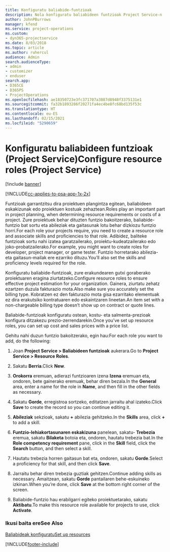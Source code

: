 ```yaml
---
title: Konfiguratu baliabide-funtzioak
description: Nola konfiguratu baliabideen funtzioak Project Service-n
author: JohnPBurrows
manager: kfend
ms.service: project-operations
ms.custom:
- dyn365-projectservice
ms.date: 8/03/2018
ms.topic: article
ms.author: ruhercul
audience: Admin
search.audienceType:
- admin
- customizer
- enduser
search.app:
- D365CE
- D365PS
- ProjectOperations
ms.openlocfilehash: ae18350723e3fc371707a3087d8948f3375131e1
ms.sourcegitcommit: fa32b1893286f20271fa4ec4be8fc68bd135f53c
ms.translationtype: HT
ms.contentlocale: eu-ES
ms.lasthandoff: 02/15/2021
ms.locfileid: "5290659"
---
```

# <a name="configure-resource-roles-project-service"></a><span data-ttu-id="62e96-103">Konfiguratu baliabideen funtzioak (Project Service)</span><span class="sxs-lookup"><span data-stu-id="62e96-103">Configure resource roles (Project Service)</span></span>

[!include [banner](../includes/psa-now-project-operations.md)]

[!INCLUDE[cc-applies-to-psa-app-1x-2x](../includes/cc-applies-to-psa-app-1x-2x.md)]

<span data-ttu-id="62e96-104">Funtzioak garrantzitsu dira proiektuen plangintza egitean, baliabideen eskakizunak edo proiektuen kostuak zehaztean.</span><span class="sxs-lookup"><span data-stu-id="62e96-104">Roles play an important part in project planning, when determining resource requirements or costs of a project.</span></span> <span data-ttu-id="62e96-105">Zure proiektuek behar dituzten funtzio bakoitzerako, baliabide-funtzio bat sortu eta abileziak eta gaitasunak lotu behar dizkiozu funtzio horri.</span><span class="sxs-lookup"><span data-stu-id="62e96-105">For each role your projects require, you need to create a resource role and associate skills and proficiencies to that role.</span></span> <span data-ttu-id="62e96-106">Adibidez, baliteke funtzioak sortu nahi izatea garatzailerako, proiektu-kudeatzailerako edo joko-probatzailerako.</span><span class="sxs-lookup"><span data-stu-id="62e96-106">For example, you might want to create roles for developer, project manager, or game tester.</span></span> <span data-ttu-id="62e96-107">Funtzio horretarako abilezia- eta gaitasun-mailak ere ezarriko dituzu.</span><span class="sxs-lookup"><span data-stu-id="62e96-107">You’ll also set the skills and proficiency levels required for the role.</span></span>  
  
 <span data-ttu-id="62e96-108">Konfiguratu baliabide-funtzioak, zure erakundearen gutxi goraberako proiektuaren eragina ziurtatzeko.</span><span class="sxs-lookup"><span data-stu-id="62e96-108">Configure resource roles to ensure effective project estimation for your organization.</span></span>  <span data-ttu-id="62e96-109">Gainera, ziurtatu zehatz ezartzen duzula fakturazio mota.</span><span class="sxs-lookup"><span data-stu-id="62e96-109">Also make sure you accurately set the billing type.</span></span> <span data-ttu-id="62e96-110">Kobratzen ez den fakturazio mota gisa ezarritako elementuak ez dira erakutsiko kontratuaren edo eskaintzaren lineetan.</span><span class="sxs-lookup"><span data-stu-id="62e96-110">An item set with a non-chargeable billing type doesn’t show up on contract or quote lines.</span></span>  
  
 <span data-ttu-id="62e96-111">Baliabide-funtzioak konfiguratu ostean, kostu- eta salmenta-prezioak konfigura ditzakezu prezio-zerrendarekin.</span><span class="sxs-lookup"><span data-stu-id="62e96-111">Once you’ve set up resource roles, you can set up cost and sales prices with a price list.</span></span>  
  
 <span data-ttu-id="62e96-112">Gehitu nahi duzun funtzio bakoitzerako, egin hau:</span><span class="sxs-lookup"><span data-stu-id="62e96-112">For each role you want to add, do the following:</span></span>  
  
1.  <span data-ttu-id="62e96-113">Joan **Project Service > Baliabideen funtzioak** aukerara.</span><span class="sxs-lookup"><span data-stu-id="62e96-113">Go to **Project Service > Resource Roles**.</span></span>  
  
2.  <span data-ttu-id="62e96-114">Sakatu **Berria**.</span><span class="sxs-lookup"><span data-stu-id="62e96-114">Click **New**.</span></span>  
  
3.  <span data-ttu-id="62e96-115">**Orokorra** eremuan, adierazi funtzioaren izena **Izena** eremuan eta, ondoren, bete gainerako eremuak, behar diren bezala.</span><span class="sxs-lookup"><span data-stu-id="62e96-115">In the **General** area, enter a name for the role in **Name**, and then fill in the other fields as necessary.</span></span>  
  
4.  <span data-ttu-id="62e96-116">Sakatu **Gorde**, erregistroa sortzeko, editatzen jarraitu ahal izateko.</span><span class="sxs-lookup"><span data-stu-id="62e96-116">Click **Save** to create the record so you can continue editing it.</span></span>  
  
5.  <span data-ttu-id="62e96-117">**Abileziak** sekzioak, sakatu **+** abilezia gehitzeko.</span><span class="sxs-lookup"><span data-stu-id="62e96-117">In the **Skills** area, click **+** to add a skill.</span></span>  
  
6.  <span data-ttu-id="62e96-118">**Funtzio-lehiakortasunaren eskakizuna** panelean, sakatu- **Trebezia** eremua, sakatu  **Bilaketa** botoia eta, ondoren, hautatu trebezia bat.</span><span class="sxs-lookup"><span data-stu-id="62e96-118">In the **Role competency requirement** pane, click in the **Skill** field, click the **Search** button, and then select a skill.</span></span>  
  
7.  <span data-ttu-id="62e96-119">Hautatu trebezia horren gaitasun bat eta, ondoren, sakatu **Gorde**.</span><span class="sxs-lookup"><span data-stu-id="62e96-119">Select a proficiency for that skill, and then click **Save**.</span></span>  
  
8.  <span data-ttu-id="62e96-120">Jarraitu behar diren trebezia guztiak gehitzen.</span><span class="sxs-lookup"><span data-stu-id="62e96-120">Continue adding skills as necessary.</span></span> <span data-ttu-id="62e96-121">Amaitzean, sakatu **Gorde** pantailaren behe-eskuineko izkinan.</span><span class="sxs-lookup"><span data-stu-id="62e96-121">When you’re done, click **Save** at the bottom right corner of the screen.</span></span>  
  
9. <span data-ttu-id="62e96-122">Baliabide-funtzio hau erabilgarri egiteko proiektuetarako, sakatu **Aktibatu**.</span><span class="sxs-lookup"><span data-stu-id="62e96-122">To make this resource role available for projects to use, click **Activate**.</span></span>  
  
### <a name="see-also"></a><span data-ttu-id="62e96-123">Ikusi baita ere</span><span class="sxs-lookup"><span data-stu-id="62e96-123">See Also</span></span>  
 [<span data-ttu-id="62e96-124">Baliabideak konfiguratu</span><span class="sxs-lookup"><span data-stu-id="62e96-124">Set up resources</span></span>](../psa/set-up-resources.md)


[!INCLUDE[footer-include](../includes/footer-banner.md)]
